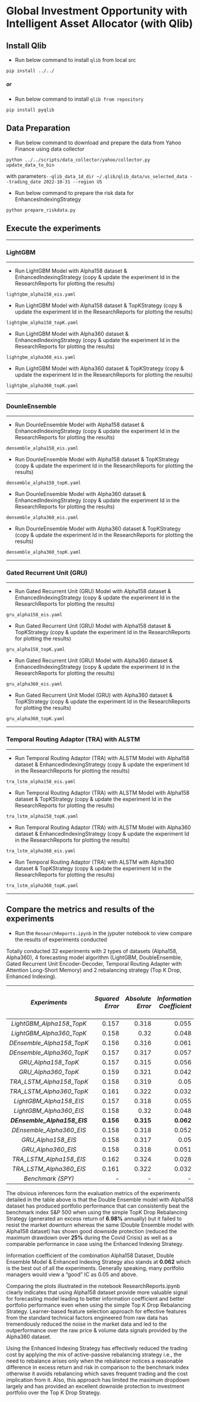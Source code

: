 # Global Investment Opportunity with Intelligent Asset Allocator (with Qlib)

## Install Qlib

- Run below command to install `qlib` from local src

 ```
 pip install ../../
 ```
#####  or
- Run below command to install `qlib from repository`

 ```
 pip install pyqlib
 ```

## Data Preparation

- Run below command to download and prepare the data from Yahoo Finance using data collector

 ```
 python ../../scripts/data_collector/yahoo/collector.py update_data_to_bin
 ```
 with parameters`--qlib_data_1d_dir ~/.qlib/qlib_data/us_selected_data --trading_date 2022-10-31 --region US`
  
- Run below command to prepare the risk data for EnhancesIndexingStrategy

 ```
 python prepare_riskdata.py
 ```

## Execute the experiments

----------------------------------
### LightGBM
----------------------------------
- Run LightGBM Model with Alpha158 dataset & EnhancedIndexingStrategy (copy & update the experiment Id in the ResearchReports for plotting the results)
 ```
 lightgbm_alpha158_eis.yaml
 ```
- Run LightGBM Model with Alpha158 dataset & TopKStrategy (copy & update the experiment Id in the ResearchReports for plotting the results)
 ```
 lightgbm_alpha158_topK.yaml
 ```

- Run LightGBM Model with Alpha360 dataset & EnhancedIndexingStrategy (copy & update the experiment Id in the ResearchReports for plotting the results)
 ```
 lightgbm_alpha360_eis.yaml
 ```
- Run LightGBM Model with Alpha360 dataset & TopKStrategy (copy & update the experiment Id in the ResearchReports for plotting the results)
 ```
 lightgbm_alpha360_topK.yaml
 ```

----------------------------------
### DounleEnsemble
----------------------------------
 - Run DounleEnsemble Model with Alpha158 dataset & EnhancedIndexingStrategy (copy & update the experiment Id in the ResearchReports for plotting the results)
 ```
 densemble_alpha158_eis.yaml
 ```
- Run DounleEnsemble Model with Alpha158 dataset & TopKStrategy (copy & update the experiment Id in the ResearchReports for plotting the results)
 ```
 densemble_alpha158_topK.yaml
 ```

- Run DounleEnsemble Model with Alpha360 dataset & EnhancedIndexingStrategy (copy & update the experiment Id in the ResearchReports for plotting the results)
 ```
 densemble_alpha360_eis.yaml
 ```
- Run DounleEnsemble Model with Alpha360 dataset & TopKStrategy (copy & update the experiment Id in the ResearchReports for plotting the results)
 ```
 densemble_alpha360_topK.yaml
 ```

----------------------------------
### Gated Recurrent Unit (GRU)
----------------------------------
 - Run Gated Recurrent Unit (GRU) Model with Alpha158 dataset & EnhancedIndexingStrategy (copy & update the experiment Id in the ResearchReports for plotting the results)
 ```
 gru_alpha158_eis.yaml
 ```
- Run Gated Recurrent Unit (GRU) Model with Alpha158 dataset & TopKStrategy (copy & update the experiment Id in the ResearchReports for plotting the results)
 ```
 gru_alpha158_topK.yaml
 ```

- Run Gated Recurrent Unit (GRU) Model with Alpha360 dataset & EnhancedIndexingStrategy (copy & update the experiment Id in the ResearchReports for plotting the results)
 ```
 gru_alpha360_eis.yaml
 ```
- Run Gated Recurrent Unit Model (GRU) with Alpha360 dataset & TopKStrategy (copy & update the experiment Id in the ResearchReports for plotting the results)
 ```
 gru_alpha360_topK.yaml
 ```
 
----------------------------------
###  Temporal Routing Adaptor (TRA) with ALSTM 
----------------------------------
 - Run Temporal Routing Adaptor (TRA) with ALSTM Model with Alpha158 dataset & EnhancedIndexingStrategy (copy & update the experiment Id in the ResearchReports for plotting the results)
 ```
 tra_lstm_alpha158_eis.yaml
 ```
- Run Temporal Routing Adaptor (TRA) with ALSTM Model with Alpha158 dataset & TopKStrategy (copy & update the experiment Id in the ResearchReports for plotting the results)
 ```
 tra_lstm_alpha158_topK.yaml
 ```

- Run Temporal Routing Adaptor (TRA) with ALSTM Model with Alpha360 dataset & EnhancedIndexingStrategy (copy & update the experiment Id in the ResearchReports for plotting the results)
 ```
 tra_lstm_alpha360_eis.yaml
 ```
- Run Temporal Routing Adaptor (TRA) with ALSTM with Alpha360 dataset & TopKStrategy (copy & update the experiment Id in the ResearchReports for plotting the results)
 ```
 tra_lstm_alpha360_topK.yaml
 ```
 ----------------------------------
 
 ## Compare the metrics and results of the experiments
 
 - Run the `ResearchReports.ipynb` in the jyputer notebook to view compare the results of experiments conducted

  Totally conducted 32 experiments with 2 types of datasets (Alpha158, Alpha360), 4 forecasting model algorithm (LightGBM, DoubleEnsemble, Gated Recurrent Unit Encoder-Decoder, Temporal Routing Adapter with Attention Long-Short Memory) and 2 rebalancing strategy (Top K Drop, Enhanced Indexing).  

|       **_Experiments_**      | _Squared Error_ | _Absolute Error_ | _Information Coefficient_ | _Information Ratio_ | _Annualized Return_ | _Annualized Volatility_ | _Sharpe Ratio_ | _Max Drawdown_ | _Annualized Return (with cost)_ | _Annualized Volatility (with cost)_ | _Max Drawdown (with cost)_ |
|:----------------------------:|----------------:|-----------------:|--------------------------:|--------------------:|--------------------:|------------------------:|---------------:|---------------:|--------------------------------:|------------------------------------:|---------------------------:|
|   _LightGBM_Alpha158_TopK_   |           0.157 |            0.318 |                     0.055 |               0.164 |              16.16% |                  23.63% |           0.56 |         33.09% |                           11.7% |                              23.62% |                     33.48% |
|   _LightGBM_Alpha360_TopK_   |           0.158 |             0.32 |                     0.048 |               0.131 |              10.65% |                  17.45% |           0.44 |         29.58% |                           5.94% |                              17.44% |                     32.63% |
|   _DEnsemble_Alpha158_TopK_  |           0.156 |            0.316 |                     0.061 |               0.169 |              21.82% |                  25.22% |           0.75 |         35.24% |                      **17.25%** |                              25.21% |                      35.6% |
|   _DEnsemble_Alpha360_TopK_  |           0.157 |            0.317 |                     0.057 |               0.164 |               5.85% |                  19.95% |           0.14 |         32.34% |                           1.15% |                              19.94% |                     32.72% |
|      _GRU_Alpha158_TopK_     |           0.157 |            0.315 |                     0.056 |               0.161 |              16.71% |                  22.73% |           0.60 |         36.73% |                          12.36% |                              22.72% |                     37.04% |
|      _GRU_Alpha360_TopK_     |           0.159 |            0.321 |                     0.042 |               0.117 |              10.96% |                  22.55% |           0.35 |         32.75% |                           6.25% |                              22.53% |                     33.15% |
|   _TRA_LSTM_Alpha158_TopK_   |           0.158 |            0.319 |                      0.05 |               0.152 |              19.29% |                  24.03% |           0.68 |         36.62% |                          14.84% |                              24.02% |                     36.98% |
|   _TRA_LSTM_Alpha360_TopK_   |           0.161 |            0.322 |                     0.032 |               0.101 |              13.44% |                  22.89% |           0.46 |          38.2% |                           8.61% |                              22.88% |                     38.55% |
|    _LightGBM_Alpha158_EIS_   |           0.157 |            0.318 |                     0.055 |               0.164 |              10.28% |                  12.34% |           0.59 |          12.3% |                            8.9% |                              12.33% |                     14.09% |
|    _LightGBM_Alpha360_EIS_   |           0.158 |             0.32 |                     0.048 |               0.131 |               11.0% |                  11.85% |           0.68 |         11.66% |                           9.31% |                              11.85% |                     14.19% |
| **_DEnsemble_Alpha158_EIS_** |       **0.156** |        **0.315** |                 **0.062** |            **0.17** |           **11.0%** |              **12.34%** |       **0.65** |     **12.33%** |                       **9.98%** |                          **12.33%** |                 **13.32%** |
|   _DEnsemble_Alpha360_EIS_   |           0.158 |            0.318 |                     0.052 |               0.153 |              11.35% |                  11.73% |           0.71 |         11.21% |                           9.46% |                              11.73% |                     13.12% |
|      _GRU_Alpha158_EIS_      |           0.158 |            0.317 |                      0.05 |               0.139 |                9.7% |                   12.3% |           0.55 |         13.51% |                           8.76% |                              12.29% |                     14.23% |
|      _GRU_Alpha360_EIS_      |           0.158 |            0.318 |                     0.051 |               0.153 |               9.64% |                  12.13% |           0.55 |         13.46% |                            7.9% |                              12.13% |                     15.69% |
|    _TRA_LSTM_Alpha158_EIS_   |           0.162 |            0.324 |                     0.028 |               0.097 |               10.1% |                  12.19% |           0.58 |         12.05% |                           8.26% |                              12.18% |                     14.37% |
|    _TRA_LSTM_Alpha360_EIS_   |           0.161 |            0.322 |                     0.032 |               0.101 |               10.0% |                  12.19% |           0.57 |         12.23% |                           8.36% |                              12.18% |                 **12.53%** |
|       _Benchmark (SPY)_      |               - |                - |                         - |                   - |              10.57% |                  25.08% |           0.30 |         38.16% |                          10.27% |                              25.08% |                     38.16% |


  The obvious inferences form the evaluation metrics of the experiments detailed in the table above is that the Double Ensemble model with Alpha158 dataset has produced portfolio performance that can consistently beat the benchmark index S&P 500 when using the simple TopK Drop Rebalancing Strategy (generated an excess return of **6.98%** annually) but it failed to resist the market downturn whereas the same (Double Ensemble model with Alpha158 dataset) has shown good downside protection (reduced the maximum drawdown over **25%** during the Covid Crisis) as well as a comparable performance in case using the Enhanced Indexing Strategy.

  Information coefficient of the combination Alpha158 Dataset, Double Ensemble Model & Enhanced Indexing Strategy also stands at **0.062** which is the best out of all the experiments. Generally speaking, many portfolio managers would view a “good” IC as 0.05 and above.

  Comparing the plots illustrated in the notebook ResearchReports.ipynb clearly indicates that using Alpha158 dataset provide more valuable signal for forecasting model leading to better information coefficient and better portfolio performance even when using the simple Top K Drop Rebalancing Strategy. Learner-based feature selection approach for effective features from the standard technical factors engineered from raw data has tremendously reduced the noise in the market data and led to the outperformance over the raw price & volume data signals provided by the Alpha360 dataset.  

  Using the Enhanced Indexing Strategy has effectively reduced the trading cost by applying the mix of active-passive rebalancing strategy i.e., the need to rebalance arises only when the rebalancer notices a reasonable difference in excess return and risk in comparison to the benchmark index otherwise it avoids rebalancing which saves frequent trading and the cost implication from it. Also, this approach has limited the maximum dropdown largely and has provided an excellent downside protection to investment portfolio over the Top K Drop Strategy.

